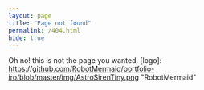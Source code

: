 ```yaml
---
layout: page
title: "Page not found"
permalink: /404.html
hide: true
---
```

Oh no! this is not the page you wanted.
[logo]: https://github.com/RobotMermaid/portfolio-iro/blob/master/img/AstroSirenTiny.png "RobotMermaid"
